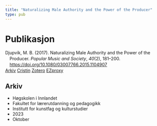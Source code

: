 ```yaml
---
title: "Naturalizing Male Authority and the Power of the Producer"
type: pub
---
```

<h1>Publikasjon</h1>
<article id="csl-bib-container-7RJFS2BI" class="csl-bib-container">
  <div class="csl-bib-body" style="line-height: 1.35; padding-left: 1em; text-indent:-1em;">
  <div class="csl-entry">Djupvik, M. B. (2017). Naturalizing Male Authority and the Power of the Producer. <i>Popular Music and Society</i>, <i>40</i>(2), 181&#x2013;200. <a href="https://doi.org/10.1080/03007766.2015.1104907">https://doi.org/10.1080/03007766.2015.1104907</a></div>
</div>
  <div class="csl-bib-buttons">
    <a href="#taxonomy-article-7RJFS2BI" class="csl-bib-button">Arkiv</a>
    <a href="https://app.cristin.no/results/show.jsf?id=2187782" alt="Cristin URL" class="csl-bib-button">Cristin</a>
    <a href="http://zotero.org/groups/5022929/items/7RJFS2BI" alt="Zotero URL" class="csl-bib-button">Zotero</a>
    <a href="http://ezproxy.inn.no/login?url=https://doi.org/10.1080/03007766.2015.1104907" class="csl-bib-button">EZproxy</a>
  </div>
  <div id="csl-bib-meta-container-7RJFS2BI"></div>
</article>
<div id="csl-bib-meta-7RJFS2BI" class="csl-bib-meta">
  <article id="taxonomy-article-7RJFS2BI" class="taxonomy-article">
    <h1>Arkiv</h1>
    <ul>
      <li>Høgskolen i Innlandet</li>
      <li>Fakultet for lærerutdanning og pedagogikk</li>
      <li>Institutt for kunstfag og kulturstudier</li>
      <li>2023</li>
      <li>Oktober</li>
    </ul>
  </article>
</div>
